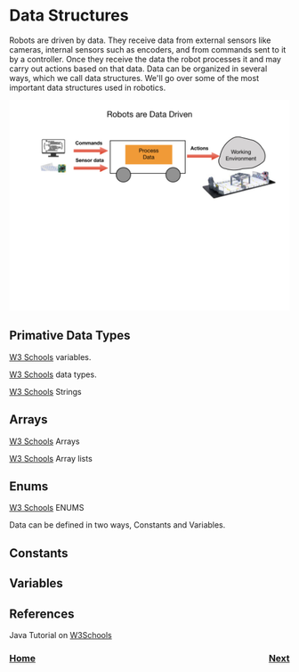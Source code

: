 # Data Structures

Robots are driven by data.  They receive data from external sensors like cameras, internal sensors such as encoders, and from commands sent to it by a controller.  Once they receive the data the robot processes it and may carry out actions based on that data.  Data can be organized in several ways, which we call data structures.  We'll go over some of the most important data structures used in robotics.

![Programming Concepts](../images/FRCProgramming/FRCProgramming.010.jpeg)

## Primative Data Types

[W3 Schools](https://www.w3schools.com/java/java_variables.asp) variables.

[W3 Schools](https://www.w3schools.com/java/java_data_types.asp) data types.

[W3 Schools](https://www.w3schools.com/java/java_strings.asp) Strings

## Arrays

[W3 Schools](https://www.w3schools.com/java/java_arrays.asp) Arrays

[W3 Schools](https://www.w3schools.com/java/java_arraylist.asp) Array lists

## Enums

[W3 Schools](https://www.w3schools.com/java/java_enums.asp) ENUMS


Data can be defined in two ways, Constants and Variables.
## Constants
## Variables

## References

Java Tutorial on [W3Schools](https://www.w3schools.com/java/default.asp)

<h3><span style="float:left">
<a href="introProgramming">Home</a></span>
<span style="float:right">
<a href="procedures">Next</a></span></h3>
